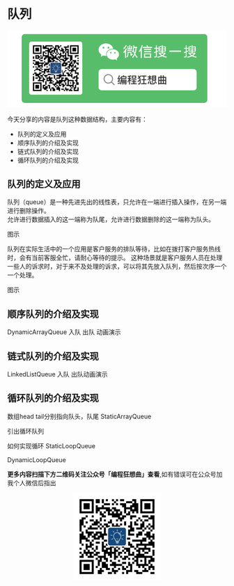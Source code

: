 # 队列

![](../pictures/souyisou.png)

今天分享的内容是队列这种数据结构，主要内容有：
* 队列的定义及应用
* 顺序队列的介绍及实现
* 链式队列的介绍及实现
* 循环队列的介绍及实现



## 队列的定义及应用

队列（queue）是一种先进先出的线性表，只允许在一端进行插入操作，在另一端进行删除操作。  
允许进行数据插入的这一端称为队尾，允许进行数据删除的这一端称为队头。

图示

队列在实际生活中的一个应用是客户服务的排队等待，比如在拨打客户服务热线时，会有当前客服全忙，请耐心等待的提示。
这种场景就是客户服务人员在处理一些人的诉求时，对于来不及处理的诉求，可以将其先放入队列，然后按次序一个一个处理。

图示


## 顺序队列的介绍及实现
DynamicArrayQueue
入队 出队 动画演示


## 链式队列的介绍及实现

LinkedListQueue
入队 出队动画演示

## 循环队列的介绍及实现

数组head tail分别指向队头，队尾
StaticArrayQueue

引出循环队列

如何实现循环
StaticLoopQueue

DynamicLoopQueue

**更多内容扫描下方二维码关注公众号「编程狂想曲」查看**,如有错误可在公众号加我个人微信后指出
<p align='center'>
<img src="../pictures/qrcode.jpg" width=200 >
</p>